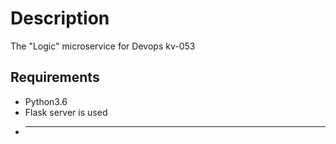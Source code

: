 # Description
The "Logic" microservice for Devops kv-053
## Requirements 
* Python3.6
* Flask server is used
* ------------------------

 
 


